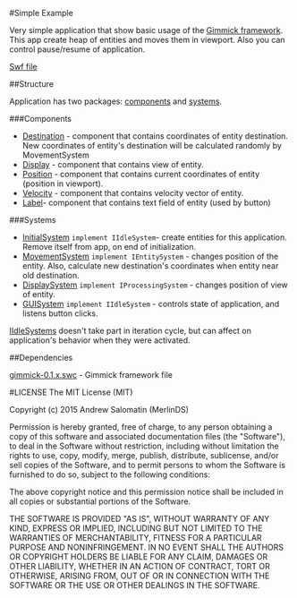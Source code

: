 #Simple Example

Very simple application that show basic usage of the [Gimmick framework](https://github.com/MerlinDS/Gimmick).
This app create heap of entities and moves them in viewport.
Also you can control pause/resume of application.

[Swf file](http://merlinds.com/content/images/2015/gimmick/Simple-Example.swf)

##Structure

Application has two packages: [components](https://github.com/MerlinDS/Gimmick-Examples/tree/master/Simple-Example/src/components) 
and [systems](https://github.com/MerlinDS/Gimmick-Examples/tree/master/Simple-Example/src/systems/).

###Components
* [Destination](https://github.com/MerlinDS/Gimmick-Examples/tree/master/Simple-Example/src/components/Destination.as) - 
component that contains coordinates of entity destination. 
New coordinates of entity's destination will be calculated randomly by MovementSystem
* [Display](https://github.com/MerlinDS/Gimmick-Examples/tree/master/Simple-Example/src/components/Display.as) - 
component that contains view of entity.
* [Position](https://github.com/MerlinDS/Gimmick-Examples/tree/master/Simple-Example/src/components/Position.as) - 
component that contains current coordinates of entity (position in viewport).
* [Velocity](https://github.com/MerlinDS/Gimmick-Examples/tree/master/Simple-Example/src/components/Velocity.as) - 
component that contains velocity vector of entity.
* [Label](https://github.com/MerlinDS/Gimmick-Examples/tree/master/Simple-Example/src/components/Label.as)- 
component that contains text field of entity (used by button)

###Systems

* [InitialSystem](https://github.com/MerlinDS/Gimmick-Examples/tree/master/Simple-Example/src/systems/InitialSystem.as) 
`implement IIdleSystem`- create entities for this application. Remove itself from app, on end of initialization.
* [MovementSystem](https://github.com/MerlinDS/Gimmick-Examples/tree/master/Simple-Example/src/systems/MovementSystem.as) 
`implement IEntitySystem` - changes position of the entity. Also, calculate new destination's coordinates when entity near old destination.
* [DisplaySystem](https://github.com/MerlinDS/Gimmick-Examples/tree/master/Simple-Example/src/systems/DisplaySystem.as)
`implement IProcessingSystem` - changes position of view of entity.
* [GUISystem](https://github.com/MerlinDS/Gimmick-Examples/tree/master/Simple-Example/src/systems/GUISystem.as) 
`implement IIdleSystem` - controls state of application, and listens button clicks.

[IIdleSystems]() doesn't take part in iteration cycle, but can affect on application's behavior when they were activated.

##Dependencies

[gimmick-0.1.x.swc](https://github.com/MerlinDS/Gimmick) - Gimmick framework file 

#LICENSE
The MIT License (MIT)

Copyright (c) 2015 Andrew Salomatin (MerlinDS)

Permission is hereby granted, free of charge, to any person obtaining a copy
of this software and associated documentation files (the "Software"), to deal
in the Software without restriction, including without limitation the rights
to use, copy, modify, merge, publish, distribute, sublicense, and/or sell
copies of the Software, and to permit persons to whom the Software is
furnished to do so, subject to the following conditions:

The above copyright notice and this permission notice shall be included in all
copies or substantial portions of the Software.

THE SOFTWARE IS PROVIDED "AS IS", WITHOUT WARRANTY OF ANY KIND, EXPRESS OR
IMPLIED, INCLUDING BUT NOT LIMITED TO THE WARRANTIES OF MERCHANTABILITY,
FITNESS FOR A PARTICULAR PURPOSE AND NONINFRINGEMENT. IN NO EVENT SHALL THE
AUTHORS OR COPYRIGHT HOLDERS BE LIABLE FOR ANY CLAIM, DAMAGES OR OTHER
LIABILITY, WHETHER IN AN ACTION OF CONTRACT, TORT OR OTHERWISE, ARISING FROM,
OUT OF OR IN CONNECTION WITH THE SOFTWARE OR THE USE OR OTHER DEALINGS IN THE
SOFTWARE.